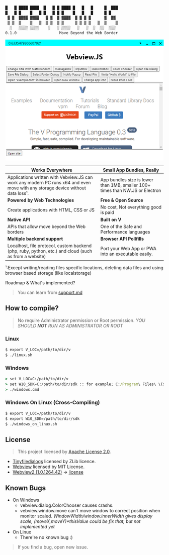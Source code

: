 ```
█   █ ████ ████  █   █ █ ████ █   █   █     █  ███
█   █ █    █   █ █   █ █ █    █   █   █     █ █   
 ▓ ▓  ▓▓▓▓ ▓▓▓▓   ▓ ▓  ▓ ▓▓▓▓  ▓ ▓ ▓ ▓      ▓  ▓▓ 
 ▒ ▒  ▒    ▒   ▒  ▒ ▒  ▒ ▒     ▒ ▒ ▒ ▒   ▒  ▒    ▒
  ░   ░░░░ ░░░░    ░   ░ ░░░░   ░   ░  ░  ░░  ░░░ 
0.1.0                   Move Beyond the Web Border
```

<center><img src="./assets/screenshot_01.png" title="Borderless Vebview.JS example that displays vlang.io with built-in webview API"/></center>

| **Works Everywhere** | **Small App Bundles, Really** |
|------------------|--------------------|
| Applications written with Vebview.JS can work any modern PC runs x64 and even move with any storage device without data loss¹. | App bundles size is lower than 1MB, smaller 100+ times than NW.JS or Electron |
| **Powered by Web Technologies** | **Free & Open Source** |
| Create applications with HTML, CSS or JS | No cost, Not everything good is paid |
| **Native API** | **Built on V** |
| APIs that allow move beyond the Web borders | One of the Safe and Performance languages |
| **Multiple backend support** | **Browser API Pollfills** |
| Localhost, file protocol, custom backend (php, ruby, python, etc.) and cloud (such as from a website) | Port your Web App or PWA into an executable easily. |

¹:Except writing/reading files specific locations, deleting data files and using browser based storage (like localstorage)

Roadmap & What's implemented?

> You can learn from [support.md](./support.md)

## How to compile?

> No require Administrator permission or Root permission. *YOU SHOULD **NOT** RUN AS ADMINISTRATOR OR ROOT*

### **Linux**
```bash
$ export V_LOC=/path/to/dir/v
$ ./linux.sh
```

### **Windows**
```cmd
> set V_LOC=C:/path/to/dir/v
> set W10_SDK=C:/path/to/dir/sdk :: for example; C:/Program\ Files\ \(x86\)/Windows\ Kits/10/Include/10.0.22621.0
> ./windows.cmd
```

### **Windows On Linux (Cross-Compiling)**
```bash
$ export V_LOC=/path/to/dir/v
$ export W10_SDK=/path/to/dir/sdk
$ ./windows_on_linux.sh
```

## License

> This project licensed by [Apache License 2.0](./LICENSE).
* [Tinyfiledialogs](https://sourceforge.net/projects/tinyfiledialogs/) licensed by ZLib licence.
* [Webview](https://github.com/malisipi/vebview-webview) licensed by MIT License.
* [Webview2 (1.0.1264.42)](https://www.nuget.org/packages/Microsoft.Web.WebView2/) -&gt; [license](./libs/webview2/LICENSE.txt)

## Known Bugs

* On Windows
    * vebview.dialog.ColorChooser causes crashs.
    * vebview.window.move can't move window to correct position when monitor scaled. _WindowWidth/window.innerWidth gives display scale, (moveX,moveY)*thisValue could be fix that, but not implemented yet_
* On Linux
    * There're no known bug :)

> If you find a bug, open new issue.

